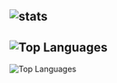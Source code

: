 ![stats](https://github-readme-stats.vercel.app/api?username=KERRCAM&show_icons=true&theme=tokyonight)  
---
![Top Languages](https://github-readme-stats.vercel.app/api/top-langs/?username=KERRCAM&layout=compact)
--- 
![Top Languages](https://github-readme-stats.vercel.app/api/wakatime?username=KERRCAM)

